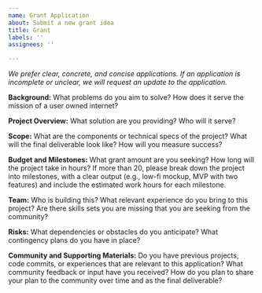 ```yaml
---
name: Grant Application
about: Submit a new grant idea
title: Grant
labels: ''
assignees: ''

---
```


*We prefer clear, concrete, and concise applications. If an application is incomplete or unclear, we will request an update to the application.*

**Background:** What problems do you aim to solve? How does it serve the mission of a user owned internet? 

**Project Overview:** What solution are you providing? Who will it serve? 

**Scope:** What are the components or technical specs of the project? What will the final deliverable look like? How will you measure success?

**Budget and Milestones:** What grant amount are you seeking? How long will the project take in hours? If more than 20, please break down the project into milestones, with a clear output (e.g., low-fi mockup, MVP with two features) and include the estimated work hours for each milestone.

**Team:** Who is building this? What relevant experience do you bring to this project? Are there skills sets you are missing that you are seeking from the community? 

**Risks:** What dependencies or obstacles do you anticipate? What contingency plans do you have in place? 

**Community and Supporting Materials:** Do you have previous projects, code commits, or experiences that are relevant to this application? What community feedback or input have you received? How do you plan to share your plan to the community over time and as the final deliverable?
